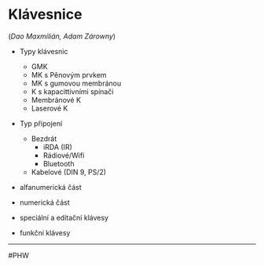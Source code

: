 # Klávesnice
(*Dao Maxmilián, Adam Zárowny*)

- Typy klávesnic
	- GMK
	- MK s Pěnovým prvkem
	- MK s gumovou membránou
	- K s kapacittivními spínači
	- Membránové K
	- Laserové K

- Typ připojení
	- Bezdrát
		- iRDA (IR)
		- Rádiové/Wifi
		- Bluetooth
	- Kabelové (DIN 9, PS/2)

- alfanumerická část
- numerická část
- speciální a editační klávesy
- funkční klávesy

---

#PHW